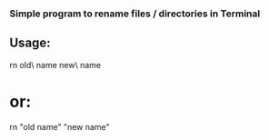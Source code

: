 ### Simple program to rename files / directories in Terminal

## Usage:

rn old\ name new\ name

# or:

rn "old name" "new name"
